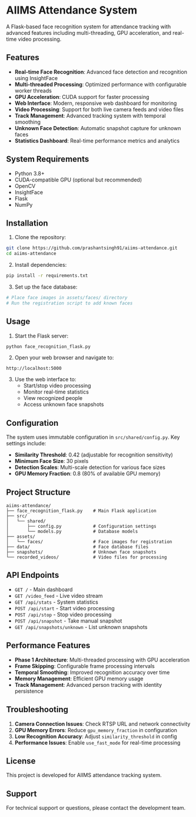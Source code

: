 # AIIMS Attendance System

A Flask-based face recognition system for attendance tracking with advanced features including multi-threading, GPU acceleration, and real-time video processing.

## Features

- **Real-time Face Recognition**: Advanced face detection and recognition using InsightFace
- **Multi-threaded Processing**: Optimized performance with configurable worker threads
- **GPU Acceleration**: CUDA support for faster processing
- **Web Interface**: Modern, responsive web dashboard for monitoring
- **Video Processing**: Support for both live camera feeds and video files
- **Track Management**: Advanced tracking system with temporal smoothing
- **Unknown Face Detection**: Automatic snapshot capture for unknown faces
- **Statistics Dashboard**: Real-time performance metrics and analytics

## System Requirements

- Python 3.8+
- CUDA-compatible GPU (optional but recommended)
- OpenCV
- InsightFace
- Flask
- NumPy

## Installation

1. Clone the repository:
```bash
git clone https://github.com/prashantsingh91/aiims-attendance.git
cd aiims-attendance
```

2. Install dependencies:
```bash
pip install -r requirements.txt
```

3. Set up the face database:
```bash
# Place face images in assets/faces/ directory
# Run the registration script to add known faces
```

## Usage

1. Start the Flask server:
```bash
python face_recognition_flask.py
```

2. Open your web browser and navigate to:
```
http://localhost:5000
```

3. Use the web interface to:
   - Start/stop video processing
   - Monitor real-time statistics
   - View recognized people
   - Access unknown face snapshots

## Configuration

The system uses immutable configuration in `src/shared/config.py`. Key settings include:

- **Similarity Threshold**: 0.42 (adjustable for recognition sensitivity)
- **Minimum Face Size**: 30 pixels
- **Detection Scales**: Multi-scale detection for various face sizes
- **GPU Memory Fraction**: 0.8 (80% of available GPU memory)

## Project Structure

```
aiims-attendance/
├── face_recognition_flask.py    # Main Flask application
├── src/
│   └── shared/
│       ├── config.py            # Configuration settings
│       └── models.py            # Database models
├── assets/
│   └── faces/                   # Face images for registration
├── data/                        # Face database files
├── snapshots/                   # Unknown face snapshots
└── recorded_videos/             # Video files for processing
```

## API Endpoints

- `GET /` - Main dashboard
- `GET /video_feed` - Live video stream
- `GET /api/stats` - System statistics
- `POST /api/start` - Start video processing
- `POST /api/stop` - Stop video processing
- `POST /api/snapshot` - Take manual snapshot
- `GET /api/snapshots/unknown` - List unknown snapshots

## Performance Features

- **Phase 1 Architecture**: Multi-threaded processing with GPU acceleration
- **Frame Skipping**: Configurable frame processing intervals
- **Temporal Smoothing**: Improved recognition accuracy over time
- **Memory Management**: Efficient GPU memory usage
- **Track Management**: Advanced person tracking with identity persistence

## Troubleshooting

1. **Camera Connection Issues**: Check RTSP URL and network connectivity
2. **GPU Memory Errors**: Reduce `gpu_memory_fraction` in configuration
3. **Low Recognition Accuracy**: Adjust `similarity_threshold` in config
4. **Performance Issues**: Enable `use_fast_mode` for real-time processing

## License

This project is developed for AIIMS attendance tracking system.

## Support

For technical support or questions, please contact the development team.
